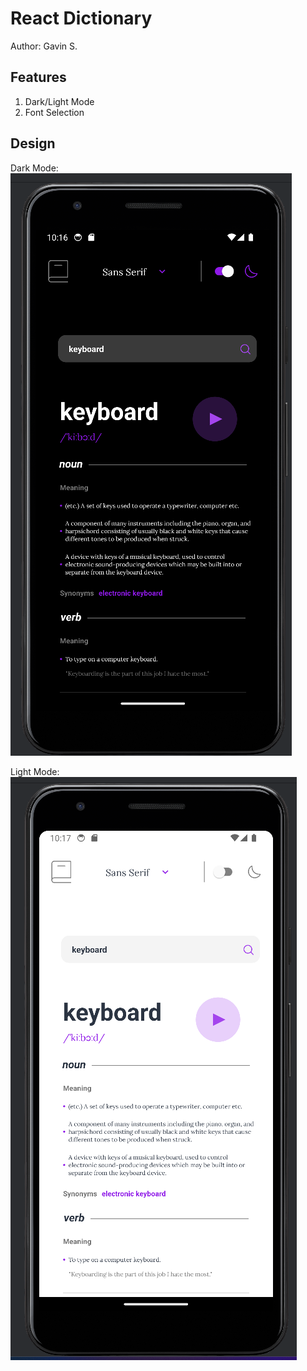 # React Dictionary

Author: Gavin S.

## Features
1. Dark/Light Mode
2. Font Selection

## Design
Dark Mode:
![](./design/image1.png)

Light Mode:
![](./design/image2.png)
